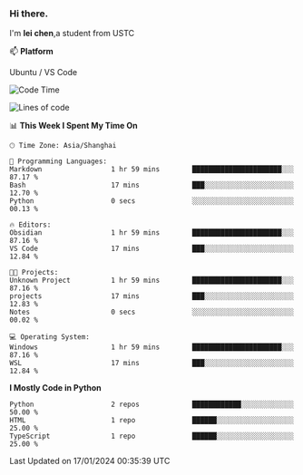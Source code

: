 ### Hi there.
I'm **lei chen**,a student from USTC

📫 **Platform**

Ubuntu / VS Code

<!--START_SECTION:waka-->
![Code Time](http://img.shields.io/badge/Code%20Time-158%20hrs%2039%20mins-blue)

![Lines of code](https://img.shields.io/badge/From%20Hello%20World%20I%27ve%20Written-12.0%20thousand%20lines%20of%20code-blue)

📊 **This Week I Spent My Time On** 

```text
🕑︎ Time Zone: Asia/Shanghai

💬 Programming Languages: 
Markdown                 1 hr 59 mins        ██████████████████████░░░   87.17 % 
Bash                     17 mins             ███░░░░░░░░░░░░░░░░░░░░░░   12.70 % 
Python                   0 secs              ░░░░░░░░░░░░░░░░░░░░░░░░░   00.13 % 

🔥 Editors: 
Obsidian                 1 hr 59 mins        ██████████████████████░░░   87.16 % 
VS Code                  17 mins             ███░░░░░░░░░░░░░░░░░░░░░░   12.84 % 

🐱‍💻 Projects: 
Unknown Project          1 hr 59 mins        ██████████████████████░░░   87.16 % 
projects                 17 mins             ███░░░░░░░░░░░░░░░░░░░░░░   12.83 % 
Notes                    0 secs              ░░░░░░░░░░░░░░░░░░░░░░░░░   00.02 % 

💻 Operating System: 
Windows                  1 hr 59 mins        ██████████████████████░░░   87.16 % 
WSL                      17 mins             ███░░░░░░░░░░░░░░░░░░░░░░   12.84 % 
```

**I Mostly Code in Python** 

```text
Python                   2 repos             ████████████░░░░░░░░░░░░░   50.00 % 
HTML                     1 repo              ██████░░░░░░░░░░░░░░░░░░░   25.00 % 
TypeScript               1 repo              ██████░░░░░░░░░░░░░░░░░░░   25.00 % 
```




 Last Updated on 17/01/2024 00:35:39 UTC
<!--END_SECTION:waka-->
